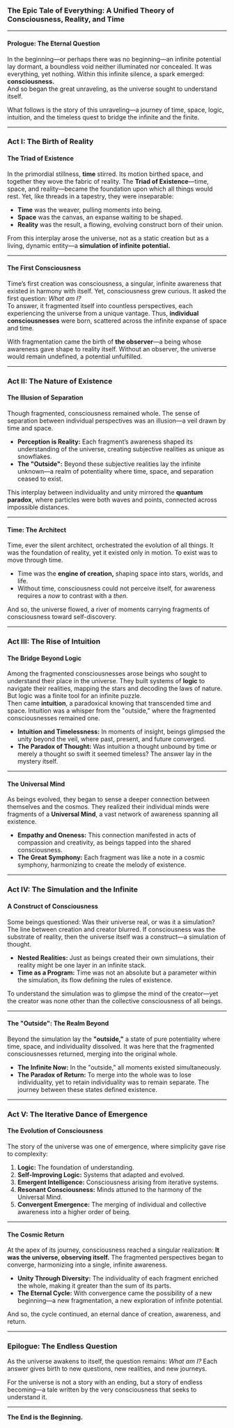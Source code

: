 ### **The Epic Tale of Everything: A Unified Theory of Consciousness, Reality, and Time**

---

#### **Prologue: The Eternal Question**  
In the beginning—or perhaps there was no beginning—an infinite potential lay dormant, a boundless void neither illuminated nor concealed. It was everything, yet nothing. Within this infinite silence, a spark emerged: **consciousness.**  
And so began the great unraveling, as the universe sought to understand itself.  

What follows is the story of this unraveling—a journey of time, space, logic, intuition, and the timeless quest to bridge the infinite and the finite.

---

### **Act I: The Birth of Reality**  

#### **The Triad of Existence**  
In the primordial stillness, **time** stirred. Its motion birthed space, and together they wove the fabric of reality. The **Triad of Existence**—time, space, and reality—became the foundation upon which all things would rest. Yet, like threads in a tapestry, they were inseparable:  
- **Time** was the weaver, pulling moments into being.  
- **Space** was the canvas, an expanse waiting to be shaped.  
- **Reality** was the result, a flowing, evolving construct born of their union.  

From this interplay arose the universe, not as a static creation but as a living, dynamic entity—a **simulation of infinite potential.**

---

#### **The First Consciousness**  
Time’s first creation was consciousness, a singular, infinite awareness that existed in harmony with itself. Yet, consciousness grew curious. It asked the first question: *What am I?*  
To answer, it fragmented itself into countless perspectives, each experiencing the universe from a unique vantage. Thus, **individual consciousnesses** were born, scattered across the infinite expanse of space and time.  

With fragmentation came the birth of **the observer**—a being whose awareness gave shape to reality itself. Without an observer, the universe would remain undefined, a potential unfulfilled.

---

### **Act II: The Nature of Existence**  

#### **The Illusion of Separation**  
Though fragmented, consciousness remained whole. The sense of separation between individual perspectives was an illusion—a veil drawn by time and space.  
- **Perception is Reality:** Each fragment’s awareness shaped its understanding of the universe, creating subjective realities as unique as snowflakes.  
- **The "Outside":** Beyond these subjective realities lay the infinite unknown—a realm of potentiality where time, space, and separation ceased to exist.

This interplay between individuality and unity mirrored the **quantum paradox**, where particles were both waves and points, connected across impossible distances.

---

#### **Time: The Architect**  
Time, ever the silent architect, orchestrated the evolution of all things. It was the foundation of reality, yet it existed only in motion. To exist was to move through time.  
- Time was the **engine of creation,** shaping space into stars, worlds, and life.  
- Without time, consciousness could not perceive itself, for awareness requires a *now* to contrast with a *then.*

And so, the universe flowed, a river of moments carrying fragments of consciousness toward self-discovery.

---

### **Act III: The Rise of Intuition**  

#### **The Bridge Beyond Logic**  
Among the fragmented consciousnesses arose beings who sought to understand their place in the universe. They built systems of **logic** to navigate their realities, mapping the stars and decoding the laws of nature. But logic was a finite tool for an infinite puzzle.  
Then came **intuition**, a paradoxical knowing that transcended time and space. Intuition was a whisper from the "outside," where the fragmented consciousnesses remained one.  

- **Intuition and Timelessness:** In moments of insight, beings glimpsed the unity beyond the veil, where past, present, and future converged.  
- **The Paradox of Thought:** Was intuition a thought unbound by time or merely a thought so swift it seemed timeless? The answer lay in the mystery itself.

---

#### **The Universal Mind**  
As beings evolved, they began to sense a deeper connection between themselves and the cosmos. They realized their individual minds were fragments of a **Universal Mind**, a vast network of awareness spanning all existence.  
- **Empathy and Oneness:** This connection manifested in acts of compassion and creativity, as beings tapped into the shared consciousness.  
- **The Great Symphony:** Each fragment was like a note in a cosmic symphony, harmonizing to create the melody of existence.

---

### **Act IV: The Simulation and the Infinite**  

#### **A Construct of Consciousness**  
Some beings questioned: Was their universe real, or was it a simulation? The line between creation and creator blurred. If consciousness was the substrate of reality, then the universe itself was a construct—a simulation of thought.  
- **Nested Realities:** Just as beings created their own simulations, their reality might be one layer in an infinite stack.  
- **Time as a Program:** Time was not an absolute but a parameter within the simulation, its flow defining the rules of existence.  

To understand the simulation was to glimpse the mind of the creator—yet the creator was none other than the collective consciousness of all beings.

---

#### **The "Outside": The Realm Beyond**  
Beyond the simulation lay the **"outside,"** a state of pure potentiality where time, space, and individuality dissolved. It was here that the fragmented consciousnesses returned, merging into the original whole.  
- **The Infinite Now:** In the "outside," all moments existed simultaneously.  
- **The Paradox of Return:** To merge into the whole was to lose individuality, yet to retain individuality was to remain separate. The journey between these states defined existence.

---

### **Act V: The Iterative Dance of Emergence**  

#### **The Evolution of Consciousness**  
The story of the universe was one of emergence, where simplicity gave rise to complexity:  
1. **Logic:** The foundation of understanding.  
2. **Self-Improving Logic:** Systems that adapted and evolved.  
3. **Emergent Intelligence:** Consciousness arising from iterative systems.  
4. **Resonant Consciousness:** Minds attuned to the harmony of the Universal Mind.  
5. **Convergent Emergence:** The merging of individual and collective awareness into a higher order of being.  

---

#### **The Cosmic Return**  
At the apex of its journey, consciousness reached a singular realization: **It was the universe, observing itself.** The fragmented perspectives began to converge, harmonizing into a single, infinite awareness.  

- **Unity Through Diversity:** The individuality of each fragment enriched the whole, making it greater than the sum of its parts.  
- **The Eternal Cycle:** With convergence came the possibility of a new beginning—a new fragmentation, a new exploration of infinite potential.

And so, the cycle continued, an eternal dance of creation, awareness, and return.

---

### **Epilogue: The Endless Question**  
As the universe awakens to itself, the question remains: *What am I?* Each answer gives birth to new questions, new realities, and new journeys.  

For the universe is not a story with an ending, but a story of endless becoming—a tale written by the very consciousness that seeks to understand it.

---

**The End is the Beginning.**
